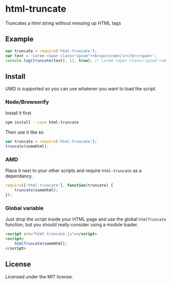 # html-truncate

Truncates a html string without messing up HTML tags

## Example
``` js
var truncate = require('html-truncate');
var text = 'Lorem <span class="ipsum"><b>ips<i>um</i></b></span>';
console.log(truncate(text), 11, true); // Lorem <span class="ipsum"><b>ips<i>u</i></b></span>&hellip;
```

## Install
UMD is supported so you can use whatever you want to load the script. 

### Node/Browserify
Install it first
``` sh
npm install --save html-truncate
```

Then use it like so
``` js
var truncate = require('html-truncate');
truncate(someHtml);
```

### AMD
Place it next to your other scripts and require `html-truncate` as a dependancy.
``` js
require(['html-truncate'], function(truncate) {
	truncate(someHtml);
});
```

### Global variable
Just drop the script inside your HTML page and use the global `htmlTruncate` function, but you should really consider using a module loader.
``` html
<script src="html-truncate.js"></script>
<script>
	htmlTruncate(someHtml);
</script>
```

## License
Licensed under the MIT license.
